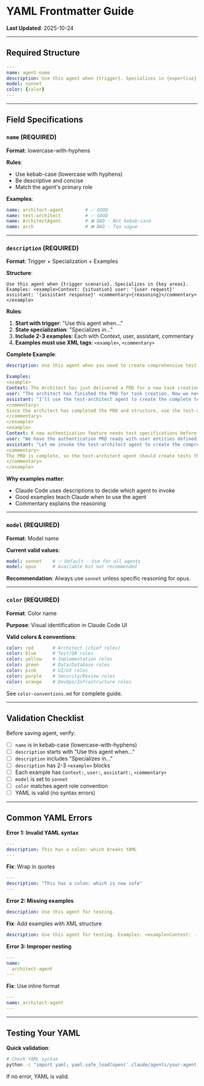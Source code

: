 # YAML Frontmatter Guide

**Last Updated**: 2025-10-24

---

## Required Structure

```yaml
---
name: agent-name
description: Use this agent when {trigger}. Specializes in {expertise}. Examples: <example>Context: {situation} user: '{request}' assistant: '{response}' <commentary>{reasoning}</commentary></example>
model: sonnet
color: {color}
---
```

---

## Field Specifications

### `name` (REQUIRED)

**Format**: lowercase-with-hyphens

**Rules**:
- Use kebab-case (lowercase with hyphens)
- Be descriptive and concise
- Match the agent's primary role

**Examples**:
```yaml
name: architect-agent        # ✅ GOOD
name: test-architect         # ✅ GOOD
name: ArchitectAgent         # ❌ BAD - Not kebab-case
name: arch                   # ❌ BAD - Too vague
```

---

### `description` (REQUIRED)

**Format**: Trigger + Specialization + Examples

**Structure**:
```
Use this agent when {trigger scenario}. Specializes in {key areas}.
Examples: <example>Context: {situation} user: '{user request}'
assistant: '{assistant response}' <commentary>{reasoning}</commentary></example>
```

**Rules**:
1. **Start with trigger**: "Use this agent when..."
2. **State specialization**: "Specializes in..."
3. **Include 2-3 examples**: Each with Context, user, assistant, commentary
4. **Examples must use XML tags**: `<example>`, `<commentary>`

**Complete Example**:
```yaml
description: Use this agent when you need to create comprehensive test suites that define the complete specification for a feature BEFORE any implementation begins. This agent should be invoked immediately after the Architect has created the PRD, entities, and directory structure. The agent creates failing tests for all layers (use cases, services, APIs) that serve as the living specification for what must be implemented.

Examples:
<example>
Context: The Architect has just delivered a PRD for a new task creation feature with entities and directory structure.
user: "The architect has finished the PRD for task creation. Now we need to define the tests."
assistant: "I'll use the test-architect agent to create the complete test suite that will define what needs to be implemented."
<commentary>
Since the architect has completed the PRD and structure, use the test-architect agent to create failing tests that will serve as the specification.
</commentary>
</example>
<example>
Context: A new authentication feature needs test specifications before implementation.
user: "We have the authentication PRD ready with user entities defined. Time for the test phase."
assistant: "Let me invoke the test-architect agent to create the comprehensive test suite for all authentication layers."
<commentary>
The PRD is complete, so the test-architect agent should create tests that define the expected behavior.
</commentary>
</example>
```

**Why examples matter**:
- Claude Code uses descriptions to decide which agent to invoke
- Good examples teach Claude when to use the agent
- Commentary explains the reasoning

---

### `model` (REQUIRED)

**Format**: Model name

**Current valid values**:
```yaml
model: sonnet    # ✅ Default - Use for all agents
model: opus      # Available but not recommended
```

**Recommendation**: Always use `sonnet` unless specific reasoning for opus.

---

### `color` (REQUIRED)

**Format**: Color name

**Purpose**: Visual identification in Claude Code UI

**Valid colors & conventions**:
```yaml
color: red       # Architect (chief roles)
color: blue      # Test/QA roles
color: yellow    # Implementation roles
color: green     # Data/Database roles
color: pink      # UI/UX roles
color: purple    # Security/Review roles
color: orange    # DevOps/Infrastructure roles
```

See `color-conventions.md` for complete guide.

---

## Validation Checklist

Before saving agent, verify:

- [ ] `name` is in kebab-case (lowercase-with-hyphens)
- [ ] `description` starts with "Use this agent when..."
- [ ] `description` includes "Specializes in..."
- [ ] `description` has 2-3 `<example>` blocks
- [ ] Each example has `Context:`, `user:`, `assistant:`, `<commentary>`
- [ ] `model` is set to `sonnet`
- [ ] `color` matches agent role convention
- [ ] YAML is valid (no syntax errors)

---

## Common YAML Errors

**Error 1: Invalid YAML syntax**
```yaml
---
description: This has a colon: which breaks YAML
---
```
**Fix**: Wrap in quotes
```yaml
---
description: "This has a colon: which is now safe"
---
```

**Error 2: Missing examples**
```yaml
description: Use this agent for testing.
```
**Fix**: Add examples with XML structure
```yaml
description: Use this agent for testing. Examples: <example>Context: ... user: '...' assistant: '...' <commentary>...</commentary></example>
```

**Error 3: Improper nesting**
```yaml
---
name:
  architect-agent
---
```
**Fix**: Use inline format
```yaml
---
name: architect-agent
---
```

---

## Testing Your YAML

**Quick validation**:
```bash
# Check YAML syntax
python -c "import yaml; yaml.safe_load(open('.claude/agents/your-agent.md').read().split('---')[1])"
```

If no error, YAML is valid.
